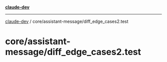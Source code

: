 [**claude-dev**](../../../README.md)

***

[claude-dev](../../../README.md) / core/assistant-message/diff\_edge\_cases2.test

# core/assistant-message/diff\_edge\_cases2.test
